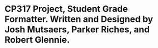 # CP317 Project, Student Grade Formatter. Written and Designed by Josh Mutsaers, Parker Riches, and Robert Glennie.
